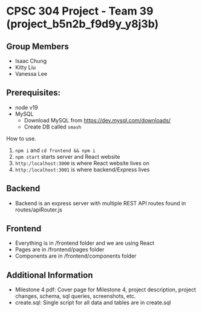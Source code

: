 # CPSC 304 Project - Team 39 (project_b5n2b_f9d9y_y8j3b)

## Group Members
- Isaac Chung
- Kitty Liu
- Vanessa Lee

## Prerequisites:
- node v19
- MySQL
  - Download MySQL from https://dev.mysql.com/downloads/
  - Create DB called `smash`

How to use.
1. `npm i` and `cd frontend && npm i`
2. `npm start` starts server and React website
3. `http:/localhost:3000` is where React website lives on
4. `http:/localhost:3001` is where backend/Express lives

## Backend
- Backend is an express server with multiple REST API routes found in routes/apiRouter.js

## Frontend
- Everything is in /frontend folder and we are using React
- Pages are in /frontend/pages folder
- Components are in /frontend/components folder

## Additional Information
- Milestone 4 pdf: Cover page for Milestone 4, project description, project changes, schema, sql queries, screenshots, etc. 
- create.sql: Single script for all data and tables are in create.sql